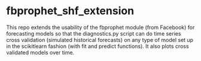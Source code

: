 # fbprophet_shf_extension

This repo extends the usability of the fbprophet module (from Facebook) for forecasting models so that the diagnostics.py script can do time series cross validation (simulated historical forecasts) on any type of model set up in the scikitlearn fashion (with fit and predict functions). It also plots cross validated models over time.
